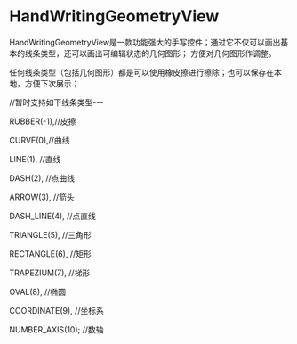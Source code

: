 # HandWritingGeometryView
HandWritingGeometryView是一款功能强大的手写控件；通过它不仅可以画出基本的线条类型，还可以画出可编辑状态的几何图形； 方便对几何图形作调整。

任何线条类型（包括几何图形）都是可以使用橡皮擦进行擦除；也可以保存在本地，方便下次展示；   

//暂时支持如下线条类型---   

RUBBER(-1),//皮擦   

CURVE(0),//曲线 

LINE(1), //直线 

DASH(2), //点曲线

 ARROW(3), //箭头 

DASH_LINE(4), //点直线

TRIANGLE(5), //三角形 

RECTANGLE(6), //矩形 

TRAPEZIUM(7), //梯形 

OVAL(8), //椭圆 

COORDINATE(9), //坐标系 

NUMBER_AXIS(10); //数轴

